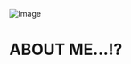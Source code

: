 ![Image](https://github.com/user-attachments/assets/49f71633-f2c2-47f8-8e6e-2346e7123df8)
# **ABOUT ME...!?**
